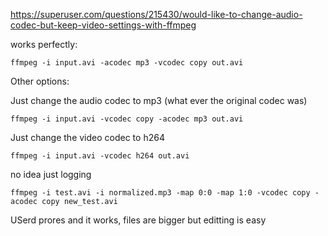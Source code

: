 https://superuser.com/questions/215430/would-like-to-change-audio-codec-but-keep-video-settings-with-ffmpeg

works perfectly:

```
ffmpeg -i input.avi -acodec mp3 -vcodec copy out.avi
```

Other options:

Just change the audio codec to mp3 (what ever the original codec was)
```
ffmpeg -i input.avi -vcodec copy -acodec mp3 out.avi
```
Just change the video codec to h264
```
ffmpeg -i input.avi -vcodec h264 out.avi
```
no idea just logging
```
ffmpeg -i test.avi -i normalized.mp3 -map 0:0 -map 1:0 -vcodec copy -acodec copy new_test.avi
```


USerd prores and it works, files are bigger but editting is easy
